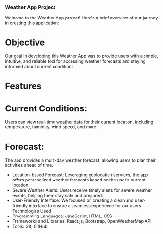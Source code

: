 ### Weather App Project
Welcome to the Weather App project! Here's a brief overview of our journey in creating this application:

# Objective
Our goal in developing this Weather App was to provide users with a simple, intuitive, and reliable tool for accessing weather forecasts and staying informed about current conditions.

# Features
# Current Conditions: 
Users can view real-time weather data for their current location, including temperature, humidity, wind speed, and more.

# Forecast:
The app provides a multi-day weather forecast, allowing users to plan their activities ahead of time.
- Location-based Forecast: Leveraging geolocation services, the app offers personalized weather forecasts based on the user's current location.
- Severe Weather Alerts: Users receive timely alerts for severe weather events, helping them stay safe and prepared.
- User-Friendly Interface: We focused on creating a clean and user-friendly interface to ensure a seamless experience for our users.
Technologies Used
- Programming Languages: JavaScript, HTML, CSS
- Frameworks and Libraries: React.js, Bootstrap, OpenWeatherMap API
- Tools: Git, GitHub
